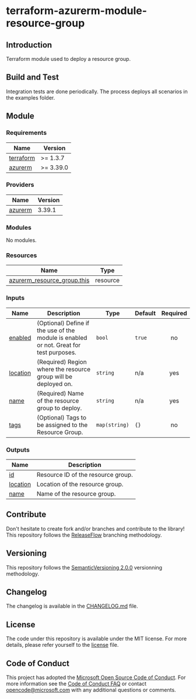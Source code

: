 # terraform-azurerm-module-resource-group

## Introduction

Terraform module used to deploy a resource group.

## Build and Test

Integration tests are done periodically. The process deploys all scenarios in the examples folder.

## Module

<!-- BEGINNING OF PRE-COMMIT-TERRAFORM DOCS HOOK -->
### Requirements

| Name | Version |
|------|---------|
| <a name="requirement_terraform"></a> [terraform](#requirement\_terraform) | >= 1.3.7 |
| <a name="requirement_azurerm"></a> [azurerm](#requirement\_azurerm) | >= 3.39.0 |

### Providers

| Name | Version |
|------|---------|
| <a name="provider_azurerm"></a> [azurerm](#provider\_azurerm) | 3.39.1 |

### Modules

No modules.

### Resources

| Name | Type |
|------|------|
| [azurerm_resource_group.this](https://registry.terraform.io/providers/hashicorp/azurerm/latest/docs/resources/resource_group) | resource |

### Inputs

| Name | Description | Type | Default | Required |
|------|-------------|------|---------|:--------:|
| <a name="input_enabled"></a> [enabled](#input\_enabled) | (Optional) Define if the use of the module is enabled or not. Great for test purposes. | `bool` | `true` | no |
| <a name="input_location"></a> [location](#input\_location) | (Required) Region where the resource group will be deployed on. | `string` | n/a | yes |
| <a name="input_name"></a> [name](#input\_name) | (Required) Name of the resource group to deploy. | `string` | n/a | yes |
| <a name="input_tags"></a> [tags](#input\_tags) | (Optional) Tags to be assigned to the Resource Group. | `map(string)` | `{}` | no |

### Outputs

| Name | Description |
|------|-------------|
| <a name="output_id"></a> [id](#output\_id) | Resource ID of the resource group. |
| <a name="output_location"></a> [location](#output\_location) | Location of the resource group. |
| <a name="output_name"></a> [name](#output\_name) | Name of the resource group. |
<!-- END OF PRE-COMMIT-TERRAFORM DOCS HOOK -->

## Contribute

Don't hesitate to create fork and/or branches and contribute to the library!
This repository follows the [ReleaseFlow](https://releaseflow.org/) branching methodology.

## Versioning

This repository follows the [SemanticVersioning 2.0.0](https://semver.org/) versionning methodology.

## Changelog

The changelog is available in the [CHANGELOG.md](./CHANGELOG.md) file.

## License

The code under this repository is available under the MIT license. For more details, please refer yourself to the [license](./LICENSE) file.

## Code of Conduct

This project has adopted the [Microsoft Open Source Code of Conduct](https://opensource.microsoft.com/codeofconduct/).
For more information see the [Code of Conduct FAQ](https://opensource.microsoft.com/codeofconduct/faq/) or
contact [opencode@microsoft.com](mailto:opencode@microsoft.com) with any additional questions or comments.
